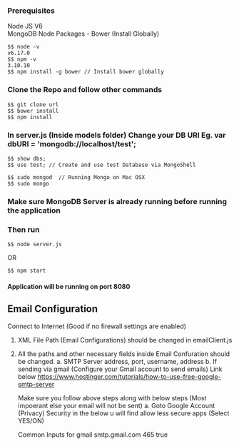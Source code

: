 ### Prerequisites
Node JS V6  
MongoDB
Node Packages - Bower (Install Globally)

```
$$ node -v
v6.17.0
$$ npm -v
3.10.10
$$ npm install -g bower // Install bower globally

```
### Clone the Repo and follow other commands 
```
$$ git clone url
$$ bower install 
$$ npm install
```
### In server.js (Inside models folder) Change your DB URI Eg. var dbURI = 'mongodb://localhost/test';
```
$$ show dbs;
$$ use test; // Create and use test Database via MongoShell

$$ sudo mongod  // Running Mongo on Mac OSX
$$ sudo mongo   
```

### Make sure MongoDB Server is already running before running the application 
### Then run 
```
$$ node server.js
```
OR
```
$$ npm start
```
#### Application will be running on port 8080

## Email Configuration
Connect to Internet (Good if no firewall settings are enabled)

1. XML File Path (Email Configurations) should be changed in emailClient.js
2. All the paths and other necessary fields inside Email Confuration should be changed.
   a. SMTP Server address, port, username, address
   b. If sending via gmail (Configure your Gmail account to send emails) Link below
   https://www.hostinger.com/tutorials/how-to-use-free-google-smtp-server
   
   Make sure you follow above steps along with below steps (Most impoerant else your email will not be sent)
   a. Goto Google Account (Privacy) Security in the below u will find allow less secure apps (Select YES/ON)
   
   Common Inputs for gmail
   <smtpServer>smtp.gmail.com</smtpServer>
		<port>465</port>
		<authentication>true</authentication>
